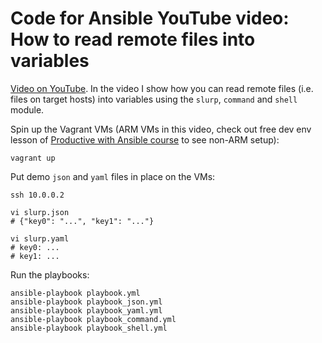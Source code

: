 # Code for Ansible YouTube video: How to read remote files into variables

[Video on YouTube](https://youtu.be/fXmPZNacitE). In the video I show how you can read remote files (i.e. files on target hosts) into variables using the `slurp`, `command` and `shell` module.

Spin up the Vagrant VMs (ARM VMs in this video, check out free dev env lesson of [Productive with Ansible course](https://learn.toptechskills.com/courses/productive-with-ansible) to see non-ARM setup):

```
vagrant up
```

Put demo `json` and `yaml` files in place on the VMs:

```
ssh 10.0.0.2

vi slurp.json
# {"key0": "...", "key1": "..."}

vi slurp.yaml
# key0: ...
# key1: ...
```

Run the playbooks:

```
ansible-playbook playbook.yml
ansible-playbook playbook_json.yml
ansible-playbook playbook_yaml.yml
ansible-playbook playbook_command.yml
ansible-playbook playbook_shell.yml
```
